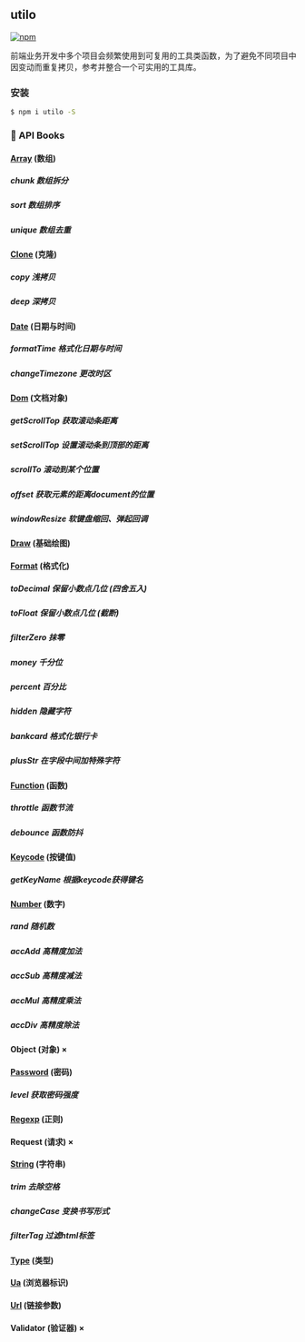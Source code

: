 ## utilo

[![npm](https://img.shields.io/npm/v/utilo.svg)](https://www.npmjs.com/package/utilo) 


前端业务开发中多个项目会频繁使用到可复用的工具类函数，为了避免不同项目中因变动而重复拷贝，参考并整合一个可实用的工具库。

### 安装
``` bash
$ npm i utilo -S
```

### 📕 API Books

#### [Array] (数组)

##### chunk 数组拆分

##### sort 数组排序

##### unique 数组去重


#### [Clone] (克隆) 

##### copy 浅拷贝

##### deep 深拷贝


#### [Date] (日期与时间) 

##### formatTime 格式化日期与时间

##### changeTimezone 更改时区


#### [Dom] (文档对象) 

##### getScrollTop 获取滚动条距离

##### setScrollTop 设置滚动条到顶部的距离

##### scrollTo 滚动到某个位置

##### offset 获取元素的距离document的位置

##### windowResize 软键盘缩回、弹起回调


#### [Draw] (基础绘图) 

#### [Format] (格式化)  

##### toDecimal 保留小数点几位 (四舍五入)

##### toFloat 保留小数点几位 (截断)

##### filterZero 抹零

##### money 千分位

##### percent 百分比

##### hidden 隐藏字符

##### bankcard 格式化银行卡

##### plusStr 在字段中间加特殊字符


#### [Function] (函数) 

##### throttle 函数节流

##### debounce 函数防抖


#### [Keycode] (按键值) 

##### getKeyName 根据keycode获得键名


#### [Number] (数字) 

##### rand 随机数

##### accAdd 高精度加法

##### accSub 高精度减法

##### accMul 高精度乘法

##### accDiv 高精度除法 


#### Object (对象) ×

#### [Password] (密码) 

##### level 获取密码强度


#### [Regexp] (正则) 

#### Request (请求) ×

#### [String] (字符串) 

##### trim 去除空格

##### changeCase 变换书写形式

##### filterTag 过滤html标签


#### [Type] (类型) 

#### [Ua] (浏览器标识) 

#### [Url] (链接参数) 

#### Validator (验证器) ×



[Array]:https://github.com/yolain/utilo/blob/main/src/Array/index.js
[Clone]:https://github.com/yolain/utilo/blob/main/src/Clone/index.js
[Date]:https://github.com/yolain/utilo/blob/main/src/Date/index.js
[Dom]:https://github.com/yolain/utilo/blob/main/src/Dom/index.js
[Draw]:https://github.com/yolain/utilo/blob/main/src/Draw/index.js
[Format]:https://github.com/yolain/utilo/blob/main/src/Format/index.js
[Function]:https://github.com/yolain/utilo/blob/main/src/Function/index.js
[Keycode]:https://github.com/yolain/utilo/blob/main/src/Keycode/index.js
[Number]:https://github.com/yolain/utilo/blob/main/src/Number/index.js
[Password]:https://github.com/yolain/utilo/blob/main/src/Password/index.js
[Regexp]:https://github.com/yolain/utilo/blob/main/src/Regexp/index.js
[String]:https://github.com/yolain/utilo/blob/main/src/String/index.js
[Type]:https://github.com/yolain/utilo/blob/main/src/Type/index.js
[Ua]:https://github.com/yolain/utilo/blob/main/src/Ua/index.js
[Url]:https://github.com/yolain/utilo/blob/main/src/Url/index.js


